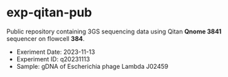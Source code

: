 # exp-qitan-pub
Public repository containing 3GS sequencing data using Qitan **Qnome 3841** sequencer on flowcell **384**.

- Exeriment Date: 2023-11-13
- Experiment ID: q20231113
- Sample: gDNA of Escherichia phage Lambda J02459
